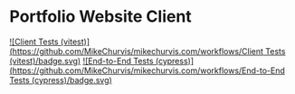 # Portfolio Website Client 
[![Client Tests (vitest)](https://github.com/MikeChurvis/mikechurvis.com/workflows/Client Tests (vitest)/badge.svg)](https://github.com/MikeChurvis/mikechurvis.com/actions/workflows/vitest.yml) [![End-to-End Tests (cypress)](https://github.com/MikeChurvis/mikechurvis.com/workflows/End-to-End Tests (cypress)/badge.svg)](https://github.com/MikeChurvis/mikechurvis.com/actions/workflows/cypress.yml)
